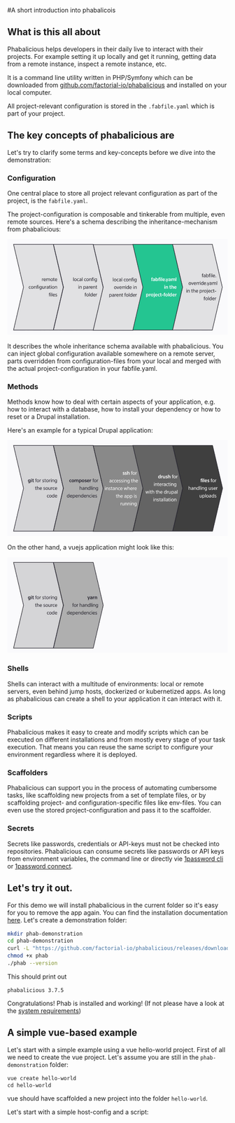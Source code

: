 #A short introduction into phabalicois

## What is this all about

Phabalicious helps developers in their daily live to interact with their projects. For example setting it up locally and get it running, getting data from a remote instance, inspect a remote instance, etc.

It is a command line utility written in PHP/Symfony which can be downloaded from [github.com/factorial-io/phabalicious](https://github.com/factorial-io/phabalicious) and installed on your local computer.

All project-relevant configuration is stored in the `.fabfile.yaml` which is part of your project.

## The key concepts of phabalicious are

Let's try to clarify some terms and key-concepts before we dive into the demonstration:

### Configuration
One central place to store all project relevant configuration as part of the project, is the `fabfile.yaml`.

The project-configuration is composable and tinkerable from multiple, even remote sources. Here's a schema describing the inheritance-mechanism from phabalicious:

![A schema describing the inheritance rules o phabalicious](./introduction-01.jpg)

It describes the whole inheritance schema available with phabalicious. You can inject global configuration available somewhere on a remote server, parts overridden from configuration-files from your local and merged with the actual project-configuration in your fabfile.yaml.

### Methods
Methods know how to deal with certain aspects of your application, e.g. how to interact with a database, how to install your dependency or how to reset or a Drupal installation.

Here's an example for a typical Drupal application:

![A schema describing a typical Drupal installation](./introduction-02.jpg)

On the other hand, a vuejs application might look like this:

![A schema describing a vuejs application](./introduction-03.jpg)

### Shells
Shells can interact with a multitude of environments: local or remote servers, even behind jump hosts, dockerized or kubernetized apps. As long as phabalicious can create a shell to your application it can interact with it.

### Scripts
Phabalicious makes it easy to create and modify scripts which can be executed on different installations and from mostly every stage of your task execution. That means you can reuse the same script to configure your environment regardless where it is deployed.

### Scaffolders
Phabalicious can support you in the process of automating cumbersome tasks, like scaffolding new projects from a set of template files, or by scaffolding project- and configuration-specific files like env-files. You can even use the stored project-configuration and pass it to the scaffolder.

### Secrets
Secrets like passwords, credentials or API-keys must not be checked into repositories. Phabalicious can consume secrets like passwords or API keys from environment variables, the command line or directly vie [1password cli](https://1password.com/downloads/command-line/) or [1password connect](https://support.1password.com/secrets-automation/).

## Let's try it out.

For this demo we will install phabalicious in the current folder so it's easy for you to remove the app again. You can find the installation documentation [here](https://docs.phab.io/installation.html). Let's create a demonstration folder:

```bash
mkdir phab-demonstration
cd phab-demonstration
curl -L "https://github.com/factorial-io/phabalicious/releases/download/3.7.5/phabalicious.phar" -o phab
chmod +x phab
./phab --version
```

This should print out

```shell
phabalicious 3.7.5
```

Congratulations! Phab is installed and working! (If not please have a look at the [system requirements](https://docs.phab.io/installation.html))

## A simple vue-based example

Let's start with a simple example using a vue hello-world project. First of all we need to create the vue project. Let's assume you are still in the `phab-demonstration` folder:

```shell
vue create hello-world
cd hello-world
```

vue should have scaffolded a new project into the folder `hello-world`.

Let's start with a simple host-config and a script:


